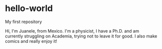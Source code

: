 # hello-world
My first repository

Hi, I'm Juanele, from Mexico. I'm a physicist, I have a Ph.D. and am currently struggling on Academia, trying not to leave it for good. I also make comics and really enjoy it!
